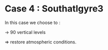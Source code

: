 # Case 4 : Southatlgyre3

In this case we choose to :

-> 90 vertical levels

=> restore atmospheric conditions.
